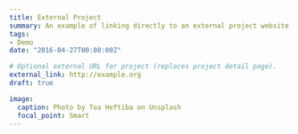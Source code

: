 ```yaml
---
title: External Project
summary: An example of linking directly to an external project website using `external_link`.
tags:
- Demo
date: "2016-04-27T00:00:00Z"

# Optional external URL for project (replaces project detail page).
external_link: http://example.org
draft: true

image:
  caption: Photo by Toa Heftiba on Unsplash
  focal_point: Smart
---
```

